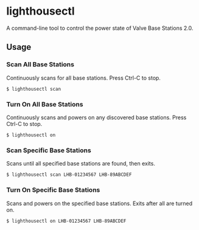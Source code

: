 # lighthousectl

A command-line tool to control the power state of Valve Base Stations 2.0.

## Usage

### Scan All Base Stations

Continuously scans for all base stations. Press Ctrl-C to stop.

```console
$ lighthousectl scan
```

### Turn On All Base Stations

Continuously scans and powers on any discovered base stations. Press Ctrl-C to stop.

```console
$ lighthousectl on
```

### Scan Specific Base Stations

Scans until all specified base stations are found, then exits.

```console
$ lighthousectl scan LHB-01234567 LHB-89ABCDEF
```

### Turn On Specific Base Stations

Scans and powers on the specified base stations. Exits after all are turned on.

```console
$ lighthousectl on LHB-01234567 LHB-89ABCDEF
```
